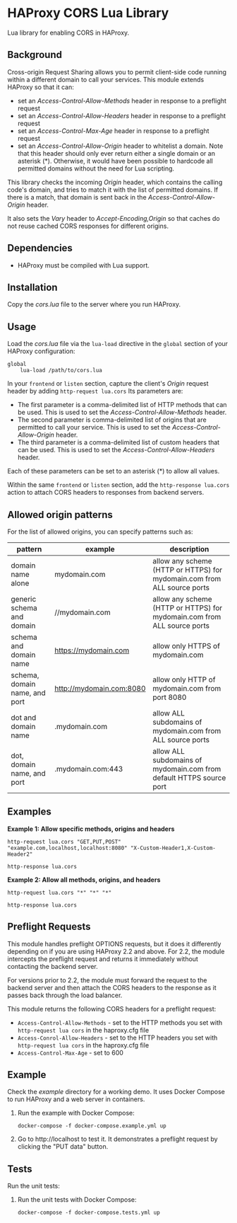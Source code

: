# HAProxy CORS Lua Library

Lua library for enabling CORS in HAProxy.

## Background

Cross-origin Request Sharing allows you to permit client-side code running within a different domain to call your services. This module extends HAProxy so that it can:

* set an *Access-Control-Allow-Methods* header in response to a preflight request
* set an *Access-Control-Allow-Headers* header in response to a preflight request
* set an *Access-Control-Max-Age* header in response to a preflight request
* set an *Access-Control-Allow-Origin* header to whitelist a domain. Note that this header should only ever return either a single domain or an asterisk (*). Otherwise, it would have been possible to hardcode all permitted domains without the need for Lua scripting.

This library checks the incoming *Origin* header, which contains the calling code's domain, and tries to match it with the list of permitted domains. If there is a match, that domain is sent back in the *Access-Control-Allow-Origin* header.

It also sets the *Vary* header to *Accept-Encoding,Origin* so that  caches do not reuse cached CORS responses for different origins.

## Dependencies

* HAProxy must be compiled with Lua support.

## Installation

Copy the *cors.lua* file to the server where you run HAProxy.

## Usage

Load the *cors.lua* file via the `lua-load` directive in the `global` section of your HAProxy configuration:

```
global
    lua-load /path/to/cors.lua
```

In your `frontend` or `listen` section, capture the client's *Origin* request header by adding `http-request lua.cors` Its parameters are:

* The first parameter is a comma-delimited list of HTTP methods that can be used. This is used to set the *Access-Control-Allow-Methods* header.
* The second parameter is comma-delimited list of origins that are permitted to call your service. This is used to set the *Access-Control-Allow-Origin* header.
* The third parameter is a comma-delimited list of custom headers that can be used. This is used to set the *Access-Control-Allow-Headers* header.

Each of these parameters can be set to an asterisk (*) to allow all values.

Within the same `frontend` or `listen` section, add the `http-response lua.cors` action to attach CORS headers to responses from backend servers.

## Allowed origin patterns

For the list of allowed origins, you can specify patterns such as:

| pattern                       | example                  | description                                                             |
|-------------------------------|--------------------------|-------------------------------------------------------------------------|
| domain name alone             | mydomain.com             | allow any scheme (HTTP or HTTPS) for mydomain.com from ALL source ports |
| generic schema and domain     | //mydomain.com           | allow any scheme (HTTP or HTTPS) for mydomain.com from ALL source ports |
| schema and domain name        | https://mydomain.com     | allow only HTTPS of mydomain.com                                        |
| schema, domain name, and port | http://mydomain.com:8080 | allow only HTTP of mydomain.com from port 8080                          |
| dot and domain name           | .mydomain.com            | allow ALL subdomains of mydomain.com from ALL source ports              |
| dot, domain name, and port    | .mydomain.com:443        | allow ALL subdomains of mydomain.com from default HTTPS source port     |

## Examples

**Example 1: Allow specific methods, origins and headers**
```
http-request lua.cors "GET,PUT,POST" "example.com,localhost,localhost:8080" "X-Custom-Header1,X-Custom-Header2"

http-response lua.cors 
```

**Example 2: Allow all methods, origins, and headers**

```
http-request lua.cors "*" "*" "*"

http-response lua.cors 
```

## Preflight Requests

This module handles preflight OPTIONS requests, but it does it differently depending on if you are using HAProxy 2.2 and above. For 2.2, the module intercepts the preflight request and returns it immediately without contacting the backend server. 

For versions prior to 2.2, the module must forward the request to the backend server and then attach the CORS headers to the response as it passes back through the load balancer.

This module returns the following CORS headers for a preflight request:

* `Access-Control-Allow-Methods` - set to the HTTP methods you set with `http-request lua cors` in the haproxy.cfg file
* `Access-Conrol-Allow-Headers` - set to the HTTP headers you set with `http-request lua cors` in the haproxy.cfg file
* `Access-Control-Max-Age` - set to 600

## Example

Check the *example* directory for a working demo. It uses Docker Compose to run HAProxy and a web server in containers. 

1. Run the example with Docker Compose:

   ```
   docker-compose -f docker-compose.example.yml up
   ```
2. Go to http://localhost to test it. It demonstrates a preflight request by clicking the "PUT data" button.

## Tests

Run the unit tests:

1. Run the unit tests with Docker Compose:

   ```
   docker-compose -f docker-compose.tests.yml up
   ```
